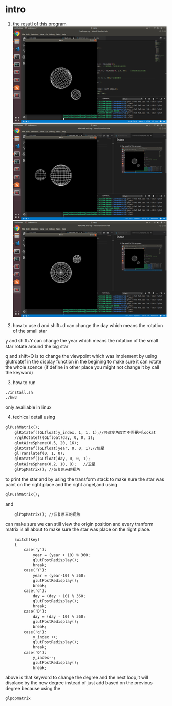 # intro 
1. the resutl of this program 
![twostar](./twostar.png)
![twostar](./y.png)
![twostar](./z.png)

2. how to use 
d and shift+d can change the day which means the rotation of the small star

y and shift+Y can change the year which means the rotation of the small star rotate around the big star

q and shift+Q is to change the viewpoint which was implement by using glutroatef in the display function in the begining to make sure it can rotate the whole scence
(if define in other place you might not change it by call the keyword)

3. how to run
```
./install.sh
./hw3
```
only availiable in linux

4. techical detail
using 
```
glPushMatrix();  
    glRotatef((GLfloat)y_index, 1, 1, 1);//可改变角度而不需要用lookat
    //glRotatef((GLfloat)day, 0, 0, 1);
    glutWireSphere(0.5, 20, 16);
    glRotatef((GLfloat)year, 0, 0, 1);//恒星
    glTranslatef(0, 1, 0);
    glRotatef((GLfloat)day, 0, 0, 1);
    glutWireSphere(0.2, 10, 8);   //卫星
    glPopMatrix(); //恢复原来的视角
```
to print the star and by using the transform stack to make sure the star was paint on the right place and the right angel,and using 
```
glPushMatrix();  
```
and
```
    glPopMatrix(); //恢复原来的视角
``` 
can make sure we can still view the origin position and every tranform matrix is all about to make sure the star was place on the right place.
```
    switch(key)
    {
        case('y'):        
            year = (year + 10) % 360;
            glutPostRedisplay();
            break;
        case('Y'):
            year = (year-10) % 360;
            glutPostRedisplay();
            break;
        case('d'):
            day = (day + 10) % 360;
            glutPostRedisplay();
            break;
        case('D'):
            day = (day - 10) % 360;
            glutPostRedisplay();
            break;
        case('q'):
            y_index ++;
            glutPostRedisplay();
            break;
        case('Q'):
            y_index--;
            glutPostRedisplay();
            break;
```
above is that keyword to change the degree and the next loop,it will displace by the new degree instead of just add based on the previous degree because using the 
```
glpopmatrix
```
